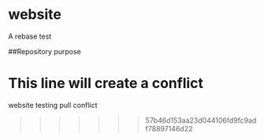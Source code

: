 # website

A rebase test 



##Repository purpose

This line will create a conflict
=======
website testing pull conflict
>>>>>>> 57b46d153aa23d044106fd9fc9adf78897146d22

